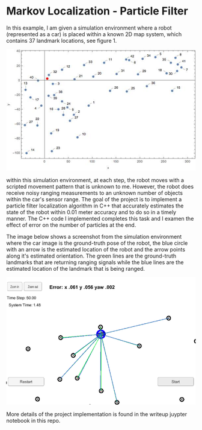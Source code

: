 # Markov Localization - Particle Filter

In this example, I am given a simulation environment where a robot (represented as a car) is placed within a known 2D map system, which contains 37 landmark locations, see figure 1.

![figure 1](https://github.com/BVPhD/Udacity_SDC/blob/master/Particle_Filter_Localizer/Markov_Localizer_Map.jpg)

within this simulation environment, at each step, the robot moves with a scripted movement pattern that is unknown to me.  However, the robot does receive noisy ranging measurements to an unknown number of objects within the car's sensor range. The goal of the project is to implement a particle filter localization algorithm in C++ that accurately estimates the state of the robot within 0.01 meter accuracy and to do so in a timely manner.  The C++ code I implemented completes this task and I examen the effect of error on the number of particles at the end.  

The image below shows a screenshot from the simulation environment where the car image is the ground-truth pose of the robot, the blue circle with an arrow is the estimated location of the robot and the arrow points along it's estimated orientation.  The green lines are the ground-truth landmarks that are returning ranging signals while the blue lines are the estimated location of the landmark that is being ranged.

![figure 2](https://github.com/BVPhD/Udacity_SDC/blob/master/Particle_Filter_Localizer/sim_screenshot_particleFilter.jpg)

More details of the project implementation is found in the writeup juypter notebook in this repo.
